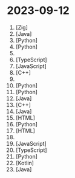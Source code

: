 # 2023-09-12

1. [](https://github.comundefined "Incredibly fast JavaScript runtime, bundler, test runner, and package manager – all in one") [Zig]
2. [](https://github.comundefined "《Hello 算法》：动画图解、一键运行的数据结构与算法教程，支持 Java, C++, Python, Go, JS, TS, C#, Swift, Rust, Dart, Zig 等语言。") [Java]
3. [](https://github.comundefined "ALL IN ONE Hacking Tool For Hackers") [Python]
4. [](https://github.comundefined "Build high-quality LLM apps - from prototyping, testing to production deployment and monitoring.") [Python]
5. [](https://github.comundefined "The Mojo Programming Language") 
6. [](https://github.comundefined "The open-source visual AI programming environment and TypeScript library") [TypeScript]
7. [](https://github.comundefined "24 Lessons, 12 Weeks, Get Started as a Web Developer") [JavaScript]
8. [](https://github.comundefined "Haptic input knob with software-defined endstops and virtual detents") [C++]
9. [](https://github.comundefined "A curated list of free courses & certifications.") 
10. [](https://github.comundefined "🏡 Open source home automation that puts local control and privacy first.") [Python]
11. [](https://github.comundefined "Animation engine for explanatory math videos") [Python]
12. [](https://github.comundefined "") [Java]
13. [](https://github.comundefined "A PSP emulator for Android, Windows, Mac and Linux, written in C++. Want to contribute? Join us on Discord at https://discord.gg/5NJB6dD or just send pull requests / issues. For discussion use the forums at forums.ppsspp.org.") [C++]
14. [](https://github.comundefined "Various Low Level Object Oriented System Design problems are discussed in this space") [Java]
15. [](https://github.comundefined "A commonly used proxy toolchain for Openwrt LuCI Application.") [HTML]
16. [](https://github.comundefined "Apple BLE proximity pairing message spoofing") [Python]
17. [](https://github.comundefined "") [HTML]
18. [](https://github.comundefined "Explanation to key concepts in ML") 
19. [](https://github.comundefined "Challenges & docs from JS Algorithms & Data Structures course") [JavaScript]
20. [](https://github.comundefined "A local-first personal finance app") [TypeScript]
21. [](https://github.comundefined "Open Source Free ATS Tool to compare Resumes with Job Descriptions and create a score to rank them.") [Python]
22. [](https://github.comundefined "A Kernel based root solution for Android") [Kotlin]
23. [](https://github.comundefined "The most widely used, high performance Minecraft server that aims to fix gameplay and mechanics inconsistencies") [Java]
